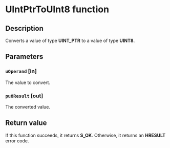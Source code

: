 # UIntPtrToUInt8 function

## Description

Converts a value of type **UINT_PTR** to a value of type **UINT8**.

## Parameters

### `uOperand` [in]

The value to convert.

### `pu8Result` [out]

The converted value.

## Return value

If this function succeeds, it returns **S_OK**. Otherwise, it returns an **HRESULT** error code.